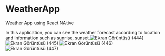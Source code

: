 # WeatherApp
Weather App using React NAtive

In this application, you can see the weather forecast according to location and information such as sunrise, sunset.![Ekran Görüntüsü (444)](https://user-images.githubusercontent.com/85997135/203128446-c46e5c01-1d05-4dee-a1cc-12fdacb90752.png)
![Ekran Görüntüsü (445)](https://user-images.githubusercontent.com/85997135/203128454-a0e6f06b-1af9-4092-949e-0101c5adb1c8.png)
![Ekran Görüntüsü (446)](https://user-images.githubusercontent.com/85997135/203128473-0507e286-743d-4c34-90df-6f338a9ceb60.png)
![Ekran Görüntüsü (447)](https://user-images.githubusercontent.com/85997135/203128488-8648f339-88e2-48c6-a7b4-9410b8cc2132.png)
